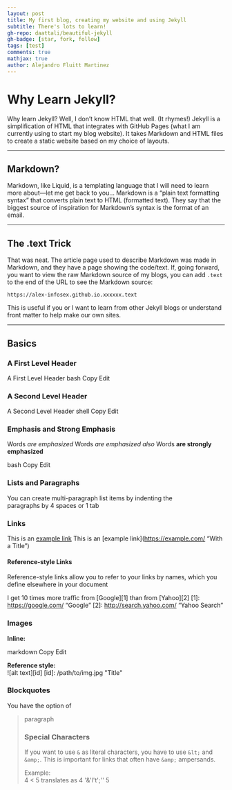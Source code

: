 ```yaml
---
layout: post
title: My first blog, creating my website and using Jekyll
subtitle: There's lots to learn!
gh-repo: daattali/beautiful-jekyll
gh-badge: [star, fork, follow]
tags: [test]
comments: true
mathjax: true
author: Alejandro Fluitt Martinez
---
```


# Why Learn Jekyll?

Why learn Jekyll? Well, I don’t know HTML that well. (It rhymes!) Jekyll is a simplification of HTML that integrates with GitHub Pages (what I am currently using to start my blog website). It takes Markdown and HTML files to create a static website based on my choice of layouts.  

---

## Markdown?  

Markdown, like Liquid, is a templating language that I will need to learn more about—let me get back to you… Markdown is a “plain text formatting syntax” that converts plain text to HTML (formatted text). They say that the biggest source of inspiration for Markdown’s syntax is the format of an email.  

---

## The .text Trick  

That was neat. The article page used to describe Markdown was made in Markdown, and they have a page showing the code/text. If, going forward, you want to view the raw Markdown source of my blogs, you can add `.text` to the end of the URL to see the Markdown source:  

`https://alex-infosex.github.io.xxxxxx.text`  

This is useful if you or I want to learn from other Jekyll blogs or understand front matter to help make our own sites.  

---

## Basics  

### A First Level Header

A First Level Header
bash
Copy
Edit

### A Second Level Header  
A Second Level Header
shell
Copy
Edit

### Emphasis and Strong Emphasis  
Words *are emphasized*
Words _are emphasized also_
Words __are strongly emphasized__

bash
Copy
Edit

### Lists and Paragraphs  
You can create multi-paragraph list items by indenting the         
    paragraphs by 4 spaces or 1 tab

### Links  
This is an  [example link](https://example.com/)
This is an [example link](https://example.com/ “With a Title”)

#### Reference-style Links  
Reference-style links allow you to refer to your links by names, which you define elsewhere in your document

I get 10 times more traffic from [Google][1] than from [Yahoo][2]
[1]: https://google.com/             “Google”
[2]: http://search.yahoo.com/    “Yahoo Search”


### Images  
**Inline:**  


markdown
Copy
Edit

**Reference style:**  
![alt text][id]
[id]: /path/to/img.jpg "Title"


### Blockquotes  
You have the option of

<blockquote> <p> paragraph

### Special Characters  
If you want to use `&` as literal characters, you have to use `&lt;` and `&amp;`. This is important for links that often have `&amp;` ampersands.  

Example:  
4 &lt; 5 translates as 4 '&'l't';'' 5







